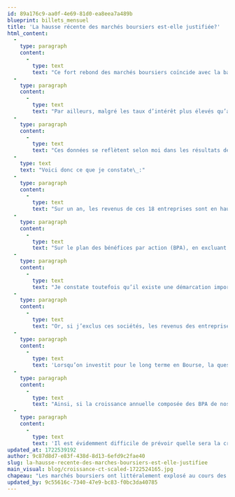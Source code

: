 ```yaml
---
id: 89a176c9-aa0f-4e69-81d0-ea8eea7a489b
blueprint: billets_mensuel
title: 'La hausse récente des marchés boursiers est-elle justifiée?'
html_content:
  -
    type: paragraph
    content:
      -
        type: text
        text: "Ce fort rebond des marchés boursiers coïncide avec la baisse récente des taux d’intérêt. En effet, au 27 octobre, les taux d’intérêt 10 ans du gouvernement américain s’élevaient à 4,85\_%, à peu près leur plus haut niveau depuis la crise financière de 2008-2009. Des données plus favorables concernant l’inflation aux États-Unis ont été le facteur qui a fait baisser les taux d’intérêt, ce qui a entraîné un rebond des marchés boursiers. Au 31 décembre 2023, les taux d’intérêt 10 ans du gouvernement américain avaient chuté à 3,87\_%. Au cours des dernières semaines, le taux d’une telle obligation a toutefois rebondi à près de 4,27\_%."
  -
    type: paragraph
    content:
      -
        type: text
        text: "Par ailleurs, malgré les taux d’intérêt plus élevés qu’au cours des nombreuses dernières années, l’économie nord-américaine continue de progresser. La croissance réelle du PIB américain a été de 2,5\_% en 2023, dont 3,1\_% au quatrième trimestre. Au Canada, la croissance a été moins forte, mais tout de même positive\_: 1,1\_% du PIB réel pour 2023 et 1,0 % au quatrième trimestre. Les taux de chômage demeurent bas\_à la fin de 2023\_: 3,7\_% aux États-Unis et 5,8\_% au Canada."
  -
    type: paragraph
    content:
      -
        type: text
        text: "Ces données se reflètent selon moi dans les résultats des sociétés que nous détenons dans le portefeuille COTE 100+. En date du 26 février, 18 des 25 sociétés du portefeuille (72\_%) avaient publié leurs résultats trimestriels au cours du dernier mois; pour la plupart, ces résultats concernaient le trimestre clos le 31 décembre 2023. Je crois que c’est un échantillon assez important pour se faire une idée de la progression générale des entreprises du portefeuille."
  -
    type: text
    text: "Voici donc ce que je constate\_:"
  -
    type: paragraph
    content:
      -
        type: text
        text: "Sur un an, les revenus de ces 18 entreprises sont en hausse de 4,7\_% au plus récent trimestre par rapport à un an plus tôt."
  -
    type: paragraph
    content:
      -
        type: text
        text: "Sur le plan des bénéfices par action (BPA), en excluant deux situations exceptionnelles et non comparables, les BPA des entreprises en portefeuille sont en hausse de 7,8\_% sur un an. Dans l’ensemble, j’estime qu’il s’agit d’une performance satisfaisante."
  -
    type: paragraph
    content:
      -
        type: text
        text: "Je constate toutefois qu’il existe une démarcation importante entre les résultats des sociétés que je considère plus cycliques, dont Quincaillerie Richelieu et U-Haul. Pour ces sociétés, les BPA accusent des baisses annuelles respectives de 36,5\_% et 49,8\_%. Il me semble que c’est normal car les activités de ces entreprises ont été ralenties sensiblement par la hausse des taux d’intérêt des deux dernières années. Ces entreprises sont tributaires des marchés immobiliers, de la construction et de la rénovation domiciliaires, ou de l’activité industrielle."
  -
    type: paragraph
    content:
      -
        type: text
        text: "Or, si j’exclus ces sociétés, les revenus des entreprises restantes sont en croissance de 7,2\_% en moyenne par rapport à un an plus tôt. Plus important, la croissance de leurs BPA est de 12,6\_% en moyenne par rapport à un an plus tôt."
  -
    type: paragraph
    content:
      -
        type: text
        text: 'Lorsqu’on investit pour le long terme en Bourse, la question fondamentale est de savoir si, dans l’ensemble, les bénéfices des entreprises que l’on détient augmenteront au cours des cinq ou dix prochaines années.'
  -
    type: paragraph
    content:
      -
        type: text
        text: "Ainsi, si la croissance annuelle composée des BPA de nos sociétés est de 7\_% au cours des 10 prochaines années, cela veut dire que leurs bénéfices auront à peu près doublé durant cette période. Une croissance annuelle composée de l’ordre de 10\_% signifierait que les BPA globaux doubleraient à peu près au cours des sept prochaines années. Si c’était le cas, ne croyez-vous pas que la valeur de ce portefeuille devrait avoir à peu près doublé dans sept à dix ans?"
  -
    type: paragraph
    content:
      -
        type: text
        text: 'Il est évidemment difficile de prévoir quelle sera la croissance des bénéfices de ses entreprises au cours des cinq à dix prochaines années. Cette croissance dépendra en partie de facteurs imprévisibles tels que la croissance économique, l’évolution des taux d’intérêt et d’événements géopolitiques. Toutefois, lorsque je considère les sociétés que nous possédons, la durabilité de leurs modèles d’affaires, leurs avantages concurrentiels et leur santé financière, je ne crois pas me tromper en avançant que leurs BPA, dans l’ensemble, devraient avoir doublé d’ici dix ans.'
updated_at: 1722539192
author: 9c87d8d7-e83f-438d-8d13-6efd9c2fae40
slug: la-hausse-recente-des-marches-boursiers-est-elle-justifiee
main_visual: blog/croissance-ct-scaled-1722524165.jpg
chapeau: "Les marchés boursiers ont littéralement explosé au cours des derniers mois. Depuis son creux atteint le 27 octobre 2023, l’indice S&P\_500 a rebondi de 23,6 %. Quant à l’indice canadien S&P/TSX, depuis la même date, il s’est apprécié de près de 14,3\_%. Si l’on voulait une confirmation que les marchés boursiers sont imprévisibles à court terme, ils viennent de nous en procurer une autre. Cela renforce notre conviction qu’il faut toujours être présents en Bourse."
updated_by: 9c55616c-7340-47e9-bc83-f0bc3da40785
---
```


